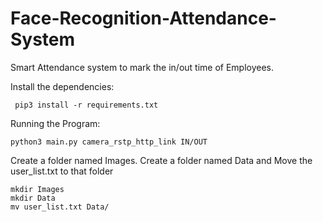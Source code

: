 # Face-Recognition-Attendance-System
Smart Attendance system to mark the in/out time of Employees.

Install the dependencies:
     
     pip3 install -r requirements.txt

Running the Program:
    
    python3 main.py camera_rstp_http_link IN/OUT

Create a folder named Images.
Create a folder named Data and Move the user_list.txt to that folder

    mkdir Images
    mkdir Data
    mv user_list.txt Data/


  
